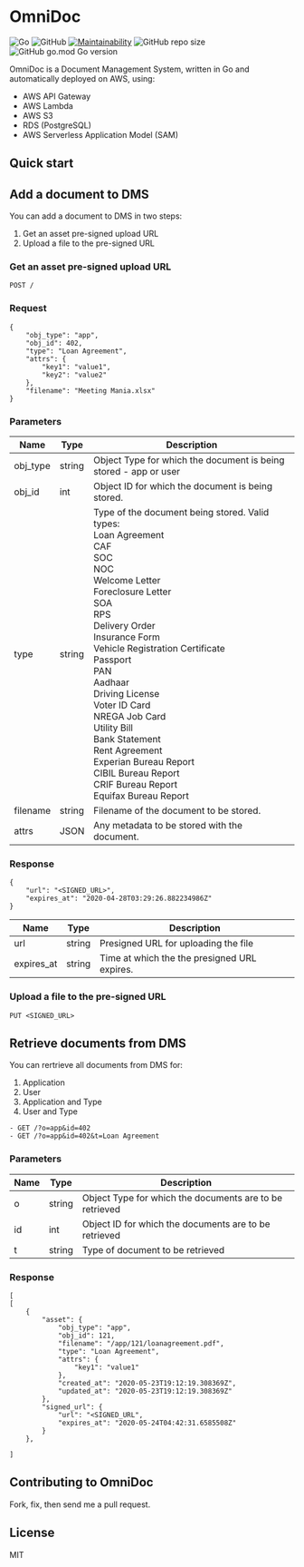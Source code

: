 # OmniDoc

![Go](https://github.com/nahankid/omnidoc/workflows/Go/badge.svg)
![GitHub](https://img.shields.io/github/license/nahankid/omnidoc)
[![Maintainability](https://api.codeclimate.com/v1/badges/add8791ba98cf2cc2a5e/maintainability)](https://codeclimate.com/github/nahankid/omnidoc/maintainability)
![GitHub repo size](https://img.shields.io/github/repo-size/nahankid/omnidoc)
![GitHub go.mod Go version](https://img.shields.io/github/go-mod/go-version/nahankid/omnidoc)

OmniDoc is a Document Management System, written in Go and automatically deployed on AWS, using:

- AWS API Gateway
- AWS Lambda
- AWS S3
- RDS (PostgreSQL)
- AWS Serverless Application Model (SAM)


## Quick start

## **Add a document to DMS**

You can add a document to DMS in two steps:

1. Get an asset pre-signed upload URL
2. Upload a file to the pre-signed URL

### Get an asset pre-signed upload URL

```POST /``` 

### Request
```
{
	"obj_type": "app",
	"obj_id": 402,
	"type": "Loan Agreement",
	"attrs": {
		"key1": "value1",
		"key2": "value2"
	},
	"filename": "Meeting Mania.xlsx"
}
```

### Parameters

| Name      | Type     | Description                                              |
| --------- | ---------| -------------------------------------------------------- | 
| obj_type  | string   | Object Type for which the document is being stored - app or user  | 
| obj_id    | int      | Object ID for which the document is being stored.          | 
| type      | string   | Type of the document being stored. Valid types:<br />Loan Agreement<br />CAF<br />SOC<br />NOC<br />Welcome Letter<br />Foreclosure Letter<br />SOA<br />RPS<br />Delivery Order<br />Insurance Form<br />Vehicle Registration Certificate<br />Passport<br />PAN<br />Aadhaar<br />Driving License<br />Voter ID Card<br />NREGA Job Card<br />Utility Bill<br />Bank Statement<br />Rent Agreement<br />Experian Bureau Report<br />CIBIL Bureau Report<br />CRIF Bureau Report<br />Equifax Bureau Report |
| filename  | string   | Filename of the document to be stored.                   | 
| attrs     | JSON     | Any metadata to be stored with the document.             |


### Response

```
{
    "url": "<SIGNED_URL>",
    "expires_at": "2020-04-28T03:29:26.882234986Z"
}
```

| Name         | Type     | Description                                              |
| ------------ | ---------| -------------------------------------------------------- | 
| url          | string   | Presigned URL for uploading the file                     | 
| expires_at   | string   | Time at which the the presigned URL expires.             | 


### Upload a file to the pre-signed URL
``` PUT <SIGNED_URL> ```




## **Retrieve documents from DMS**

You can rertrieve all documents from DMS for:
1. Application
2. User
3. Application and Type
4. User and Type

```
- GET /?o=app&id=402
- GET /?o=app&id=402&t=Loan Agreement
```

### Parameters

| Name         | Type     | Description                                                 |
| ------------ | ---------| ----------------------------------------------------------- | 
| o            | string   | Object Type for which the documents are to be retrieved     | 
| id           | int      | Object ID for which the documents are to be retrieved       | 
| t            | string   | Type of document to be retrieved                            | 


### Response

```
[
[
    {
        "asset": {
            "obj_type": "app",
            "obj_id": 121,
            "filename": "/app/121/loanagreement.pdf",
            "type": "Loan Agreement",
            "attrs": {
                "key1": "value1"
            },
            "created_at": "2020-05-23T19:12:19.308369Z",
            "updated_at": "2020-05-23T19:12:19.308369Z"
        },
        "signed_url": {
            "url": "<SIGNED_URL",
            "expires_at": "2020-05-24T04:42:31.6585508Z"
        }
    },
  
]
```


## Contributing to OmniDoc

Fork, fix, then send me a pull request.


## License

MIT
